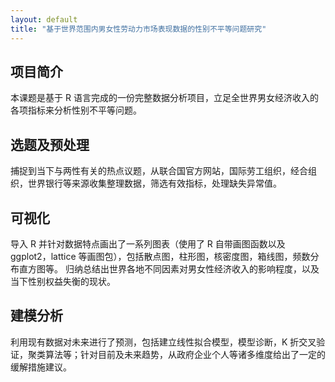 ```yaml
---
layout: default
title: "基于世界范围内男女性劳动力市场表现数据的性别不平等问题研究"
---
```

## 项目简介
本课题是基于 R 语言完成的一份完整数据分析项目，立足全世界男女经济收入的各项指标来分析性别不平等问题。

## 选题及预处理
捕捉到当下与两性有关的热点议题，从联合国官方网站，国际劳工组织，经合组织，世界银行等来源收集整理数据，筛选有效指标，处理缺失异常值。

## 可视化
导入 R 并针对数据特点画出了一系列图表（使用了 R 自带画图函数以及 ggplot2，lattice 等画图包），包括散点图，柱形图，核密度图，箱线图，频数分布直方图等。
归纳总结出世界各地不同因素对男女性经济收入的影响程度，以及当下性别权益失衡的现状。

## 建模分析
利用现有数据对未来进行了预测，包括建立线性拟合模型，模型诊断，K 折交叉验证，聚类算法等；针对目前及未来趋势，从政府企业个人等诸多维度给出了一定的缓解措施建议。


